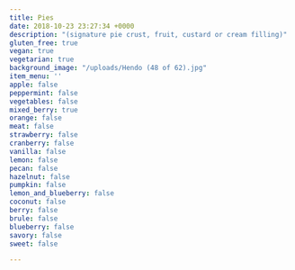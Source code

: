 ```yaml
---
title: Pies
date: 2018-10-23 23:27:34 +0000
description: "(signature pie crust, fruit, custard or cream filling)"
gluten_free: true
vegan: true
vegetarian: true
background_image: "/uploads/Hendo (48 of 62).jpg"
item_menu: ''
apple: false
peppermint: false
vegetables: false
mixed_berry: true
orange: false
meat: false
strawberry: false
cranberry: false
vanilla: false
lemon: false
pecan: false
hazelnut: false
pumpkin: false
lemon_and_blueberry: false
coconut: false
berry: false
brule: false
blueberry: false
savory: false
sweet: false

---
```

